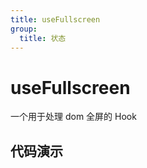 ```yaml
---
title: useFullscreen
group:
  title: 状态
---
```


# useFullscreen

一个用于处理 dom 全屏的 Hook

## 代码演示

<code src="./demo/demo01.tsx"></code>


